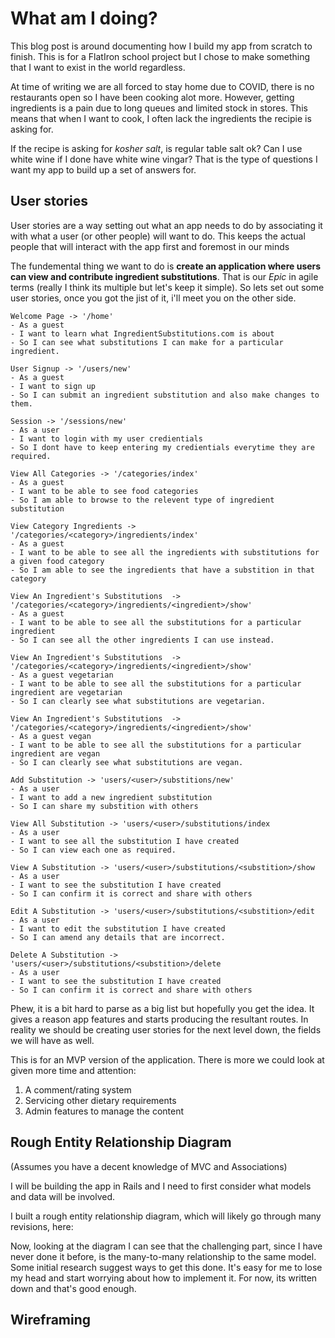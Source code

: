 # What am I doing?

This blog post is around documenting how I build my app from scratch to finish. This is for a FlatIron school project but I chose to make something that I want to exist in the world regardless.

At time of writing we are all forced to stay home due to COVID, there is no restaurants open so I have been cooking alot more. However, getting ingredients is a pain due to long queues and limited stock in stores. This means that when I want to cook, I often lack the ingredients the recipie is asking for.

If the recipe is asking for *kosher salt*, is regular table salt ok? Can I use white wine if I done have white wine vingar? That is the type of questions I want my app to build up a set of answers for. 

## User stories

User stories are a way setting out what an app needs to do by associating it with what a user (or other people) will want to do.  This keeps the actual people that will interact with the app first and foremost in our minds

The fundemental thing we want to do is **create an application where users can view and contribute ingredient substitutions**. That is our *Epic* in agile terms (really I think its multiple but let's keep it simple). So lets set out some user stories, once you got the jist of it, i'll meet you on the other side.


```
Welcome Page -> '/home'
- As a guest
- I want to learn what IngredientSubstitutions.com is about
- So I can see what substitutions I can make for a particular ingredient.

User Signup -> '/users/new'
- As a guest
- I want to sign up
- So I can submit an ingredient substitution and also make changes to them.

Session -> '/sessions/new'
- As a user
- I want to login with my user credientials
- So I dont have to keep entering my credientials everytime they are required.

View All Categories -> '/categories/index'
- As a guest
- I want to be able to see food categories
- So I am able to browse to the relevent type of ingredient substitution

View Category Ingredients -> '/categories/<category>/ingredients/index'
- As a guest
- I want to be able to see all the ingredients with substitutions for a given food category
- So I am able to see the ingredients that have a substition in that category

View An Ingredient's Substitutions  -> '/categories/<category>/ingredients/<ingredient>/show'
- As a guest
- I want to be able to see all the substitutions for a particular ingredient
- So I can see all the other ingredients I can use instead.

View An Ingredient's Substitutions  -> '/categories/<category>/ingredients/<ingredient>/show'
- As a guest vegetarian
- I want to be able to see all the substitutions for a particular ingredient are vegetarian
- So I can clearly see what substitutions are vegetarian.

View An Ingredient's Substitutions  -> '/categories/<category>/ingredients/<ingredient>/show'
- As a guest vegan
- I want to be able to see all the substitutions for a particular ingredient are vegan
- So I can clearly see what substitutions are vegan.

Add Substitution -> 'users/<user>/substitions/new'
- As a user
- I want to add a new ingredient substitution
- So I can share my substition with others

View All Substitution -> 'users/<user>/substitutions/index
- As a user
- I want to see all the substitution I have created
- So I can view each one as required.

View A Substitution -> 'users/<user>/substitutions/<substition>/show
- As a user
- I want to see the substitution I have created
- So I can confirm it is correct and share with others

Edit A Substitution -> 'users/<user>/substitutions/<substition>/edit
- As a user
- I want to edit the substitution I have created
- So I can amend any details that are incorrect.

Delete A Substitution -> 'users/<user>/substitutions/<substition>/delete
- As a user
- I want to see the substitution I have created
- So I can confirm it is correct and share with others

```

Phew, it is a bit hard to parse as a big list but hopefully you get the idea. It gives a reason app features and starts producing the resultant routes. In reality we should be creating user stories for the next level down, the fields we will have as well.

This is for an MVP version of the application. There is more we could look at given more time and attention:

1. A comment/rating system
2. Servicing other dietary requirements
3. Admin features to manage the content

## Rough Entity Relationship Diagram

(Assumes you have a decent knowledge of MVC and Associations)

I will be building the app in Rails and I need to first consider what models and data will be involved.

I built a rough entity relationship diagram, which will likely go through many revisions, here:



Now, looking at the diagram I can see that the challenging part, since I have never done it before, is the many-to-many relationship to the same model. Some initial research suggest ways to get this done. It's easy for me to lose my head and start worrying about how to implement it. For now, its written down and that's good enough.


## Wireframing 